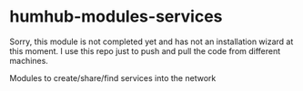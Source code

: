 # humhub-modules-services
Sorry, this module is not completed yet and has not an installation wizard
at this moment. I use this repo just to push and pull the code 
from different machines. 

Modules to create/share/find services into the network

